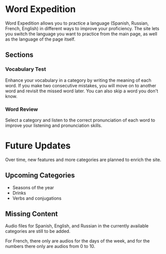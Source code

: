 # Word Expedition

Word Expedition allows you to practice a language (Spanish, Russian, French, English) in different ways to improve your proficiency. The site lets you switch the language you want to practice from the main page, as well as the language of the page itself.

## Sections

### Vocabulary Test

Enhance your vocabulary in a category by writing the meaning of each word. If you make two consecutive mistakes, you will move on to another word and revisit the missed word later. You can also skip a word you don't know.

### Word Review

Select a category and listen to the correct pronunciation of each word to improve your listening and pronunciation skills.

# Future Updates

Over time, new features and more categories are planned to enrich the site.

## Upcoming Categories

- Seasons of the year
- Drinks
- Verbs and conjugations

## Missing Content

Audio files for Spanish, English, and Russian in the currently available categories are still to be added.

For French, there only are audios for the days of the week, and for the numbers there only are audios from 0 to 10.